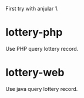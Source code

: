 First try with anjular 1.
# lottery-php
Use PHP query lottery record.
# lottery-web
Use java query lottery record.

